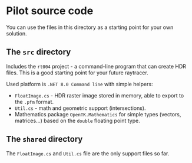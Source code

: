 # Pilot source code
You can use the files in this directory as a starting point for your
own solution.

## The `src` directory
Includes the `rt004` project - a command-line program that can create
HDR files. This is a good starting point for your future raytracer.

Used platform is `.NET 8.0 Command line` with simple helpers:
* `FloatImage.cs` - HDR raster image stored in memory, able to export to
  the `.pfm` format.
* `Util.cs` - math and geometric support (intersections).
* Mathematics package `OpenTK.Mathematics` for simple types
  (vectors, matrices...) based on the `double` floating point type.

## The `shared` directory
The `FloatImage.cs` and `Util.cs` file are the only support files so far.
